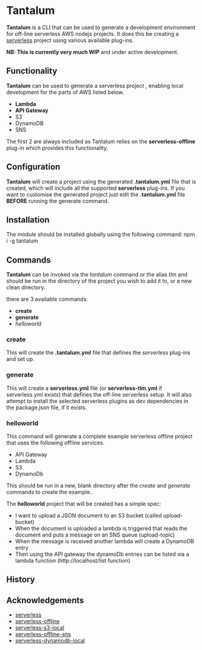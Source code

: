 # Tantalum
**Tantalum** is a CLI that can be used to generate a development environment for off-line serverless AWS nodejs projects. It does this be creating a [serverless](https://serverless.com/) project using various available plug-ins.

**NB: This is currently very much WIP** and under active development.

## Functionality
**Tantalum** can be used to generate a serverless project , enabling local development for the parts of AWS listed below.

- **Lambda**
- **API Gateway**
- S3
- DynamoDB
- SNS

The first 2 are always included as Tantalum relies on the **serverless-offline** plug-in which provides this functionality.

## Configuration
**Tantalum** will create a project using the generated **.tantalum.yml** file that is created, which will include all the supported **serverless** plug-ins. If you want to customise the generated project just edit the **.tantalum.yml** file **BEFORE** running the generate command.

## Installation
The module should be installed globally using the following command:
    npm i -g tantalum


## Commands
**Tantalum** can be invoked via the *tantalum* command or the alias *tlm* and should be run in the directory of the project you wish to add it to, or a new clean directory.

there are 3 available commands:

- **create**
- **generate**
- *helloworld*

### create
This will create the **.tantalum.yml** file that defines the *serverless*  plug-ins and set up.

### generate
This will create a **serverless.yml** file (or **serverless-tlm.yml** if serverless.yml exists) that defines the off-line serverless setup. It will also attempt to install the selected serverless plugins as dev dependencies in the package.json file, if it exists.

### helloworld
This command will generate a complete example serverless offline project that uses the following offline services. 

- API Gateway 
- Lambda
- S3
- DynamoDb 

This should be run in a new, blank directory after the *create* and *generate* commands to create the example.. 

The **helloworld** project that will be created has a simple spec:

- I want to upload a JSON document to an S3 bucket (called upload-bucket)
- When the document is uploaded a lambda is triggered that reads the document and puts a message on an SNS queue (upload-topic)
- When the message is received another lambda will create a DynamoDB entry
- Then using the API gateway the dynamoDb entries can be listed via a lambda function (http://localhost/list function)



## History


## Acknowledgements
- [serverless](https://serverless.com/)
- [serverless-offline](https://github.com/dherault/serverless-offline)
- [serverless-s3-local](https://github.com/ar90n/serverless-s3-local)
- [serverless-offline-sns](https://github.com/mj1618/serverless-offline-sns)
- [serverless-dynamodb-local](https://github.com/99xt/serverless-dynamodb-local)

